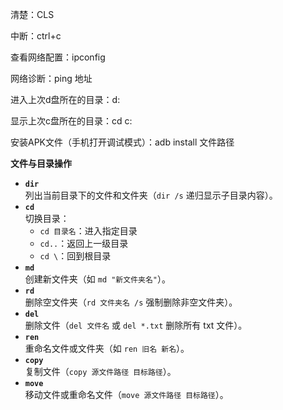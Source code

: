 清楚：CLS

中断：ctrl+c

查看网络配置：ipconfig

网络诊断：ping 地址

进入上次d盘所在的目录：d:

显示上次c盘所在的目录：cd c:

安装APK文件（手机打开调试模式）：adb install 文件路径

**文件与目录操作**
- **`dir`**  
    列出当前目录下的文件和文件夹（`dir /s` 递归显示子目录内容）。
- **`cd`**  
    切换目录：
    - `cd 目录名`：进入指定目录
    - `cd..`：返回上一级目录
    - `cd \`：回到根目录
- **`md`**  
    创建新文件夹（如 `md "新文件夹名"`）。
- **`rd`**  
    删除空文件夹（`rd 文件夹名 /s` 强制删除非空文件夹）。
- **`del`**  
    删除文件（`del 文件名` 或 `del *.txt` 删除所有 txt 文件）。
- **`ren`**  
    重命名文件或文件夹（如 `ren 旧名 新名`）。
- **`copy`**  
    复制文件（`copy 源文件路径 目标路径`）。
- **`move`**  
    移动文件或重命名文件（`move 源文件路径 目标路径`）。
